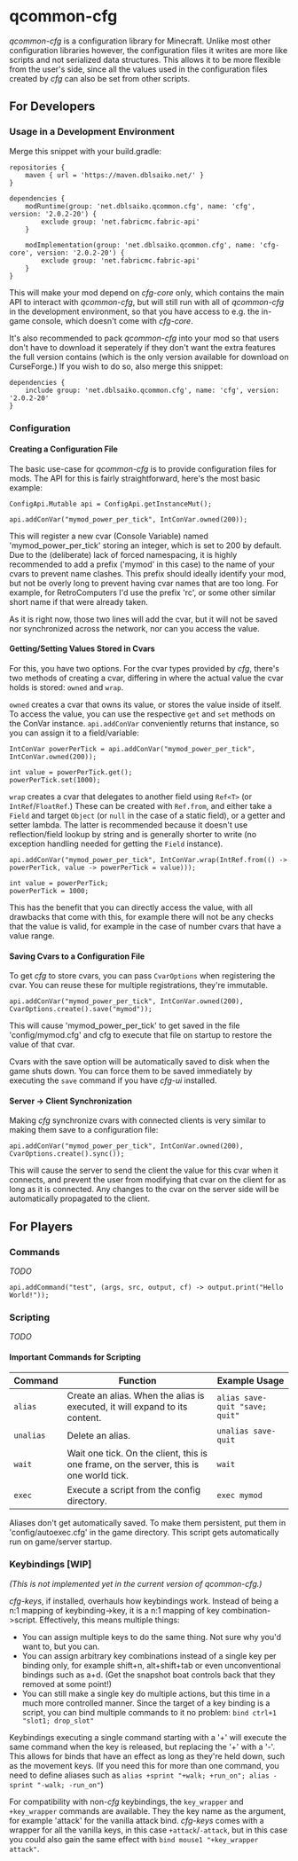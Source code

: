 # qcommon-cfg

_qcommon-cfg_ is a configuration library for Minecraft. Unlike most other
configuration libraries however, the configuration files it writes are more
like scripts and not serialized data structures. This allows it to be more
flexible from the user's side, since all the values used in the configuration
files created by _cfg_ can also be set from other scripts.

## For Developers

### Usage in a Development Environment

Merge this snippet with your build.gradle:

```
repositories {
    maven { url = 'https://maven.dblsaiko.net/' }
}

dependencies {
    modRuntime(group: 'net.dblsaiko.qcommon.cfg', name: 'cfg', version: '2.0.2-20') {
        exclude group: 'net.fabricmc.fabric-api'
    }
    
    modImplementation(group: 'net.dblsaiko.qcommon.cfg', name: 'cfg-core', version: '2.0.2-20') {
        exclude group: 'net.fabricmc.fabric-api'
    }
}
```

This will make your mod depend on _cfg-core_ only, which contains the main API
to interact with _qcommon-cfg_, but will still run with all of _qcommon-cfg_ in
the development environment, so that you have access to e.g. the in-game
console, which doesn't come with _cfg-core_.

It's also recommended to pack _qcommon-cfg_ into your mod so that users don't
have to download it seperately if they don't want the extra features the full
version contains (which is the only version available for download on
CurseForge.) If you wish to do so, also merge this snippet:

```
dependencies {
    include group: 'net.dblsaiko.qcommon.cfg', name: 'cfg', version: '2.0.2-20'
}
```

### Configuration

#### Creating a Configuration File

The basic use-case for _qcommon-cfg_ is to provide configuration files for
mods. The API for this is fairly straightforward, here's the most basic
example:

```
ConfigApi.Mutable api = ConfigApi.getInstanceMut();

api.addConVar("mymod_power_per_tick", IntConVar.owned(200));
```

This will register a new cvar (Console Variable) named 'mymod_power_per_tick'
storing an integer, which is set to 200 by default. Due to the (deliberate)
lack of forced namespacing, it is highly recommended to add a prefix ('mymod'
in this case) to the name of your cvars to prevent name clashes. This prefix
should ideally identify your mod, but not be overly long to prevent having cvar
names that are too long. For example, for RetroComputers I'd use the prefix
'rc', or some other similar short name if that were already taken.

As it is right now, those two lines will add the cvar, but it will not be saved
nor synchronized across the network, nor can you access the value.

#### Getting/Setting Values Stored in Cvars

For this, you have two options. For the cvar types provided by _cfg_, there's
two methods of creating a cvar, differing in where the actual value the cvar
holds is stored: `owned` and `wrap`.

`owned` creates a cvar that owns its value, or stores the value inside of
itself. To access the value, you can use the respective `get` and `set`
methods on the ConVar instance. `api.addConVar` conveniently returns that
instance, so you can assign it to a field/variable:

```
IntConVar powerPerTick = api.addConVar("mymod_power_per_tick", IntConVar.owned(200));

int value = powerPerTick.get();
powerPerTick.set(1000);
```

`wrap` creates a cvar that delegates to another field using `Ref<T>` (or
`IntRef`/`FloatRef`.) These can be created with `Ref.from`, and either take a
`Field` and target `Object` (or `null` in the case of a static field), or a
getter and setter lambda. The latter is recommended because it doesn't use
reflection/field lookup by string and is generally shorter to write (no
exception handling needed for getting the `Field` instance).

```
api.addConVar("mymod_power_per_tick", IntConVar.wrap(IntRef.from(() -> powerPerTick, value -> powerPerTick = value)));

int value = powerPerTick;
powerPerTick = 1000;
```

This has the benefit that you can directly access the value, with all drawbacks
that come with this, for example there will not be any checks that the value is
valid, for example in the case of number cvars that have a value range.

#### Saving Cvars to a Configuration File

To get _cfg_ to store cvars, you can pass `CvarOptions` when registering the
cvar. You can reuse these for multiple registrations, they're immutable.

```
api.addConVar("mymod_power_per_tick", IntConVar.owned(200), CvarOptions.create().save("mymod"));
```

This will cause 'mymod_power_per_tick' to get saved in the file
'config/mymod.cfg' and cfg to execute that file on startup to restore the value
of that cvar.

Cvars with the save option will be automatically saved to disk when the game
shuts down. You can force them to be saved immediately by executing the `save`
command if you have _cfg-ui_ installed.

#### Server -> Client Synchronization

Making _cfg_ synchronize cvars with connected clients is very similar to making
them save to a configuration file:

```
api.addConVar("mymod_power_per_tick", IntConVar.owned(200), CvarOptions.create().sync());
```

This will cause the server to send the client the value for this cvar when it
connects, and prevent the user from modifying that cvar on the client for as
long as it is connected. Any changes to the cvar on the server side will be
automatically propagated to the client.

## For Players

### Commands

_TODO_

```
api.addCommand("test", (args, src, output, cf) -> output.print("Hello World!"));
```

### Scripting

_TODO_

#### Important Commands for Scripting

|Command|Function|Example Usage|
|-------|--------|-----|
|`alias`|Create an alias. When the alias is executed, it will expand to its content.|`alias save-quit "save; quit"`|
|`unalias`|Delete an alias.|`unalias save-quit`|
|`wait`|Wait one tick. On the client, this is one frame, on the server, this is one world tick.|`wait`|
|`exec`|Execute a script from the config directory.|`exec mymod`|

Aliases don't get automatically saved. To make them persistent, put them in
'config/autoexec.cfg' in the game directory. This script gets automatically run
on game/server startup.

### Keybindings [WIP]

_(This is not implemented yet in the current version of qcommon-cfg.)_

_cfg-keys_, if installed, overhauls how keybindings work. Instead of being a n:1
mapping of keybinding->key, it is a n:1 mapping of key combination->script.
Effectively, this means multiple things:

 - You can assign multiple keys to do the same thing. Not sure why you'd want
   to, but you can.
 - You can assign arbitrary key combinations instead of a single key per binding
   only, for example shift+n, alt+shift+tab or even unconventional bindings such
   as a+d. (Get the snapshot boat controls back that they removed at some
   point!)
 - You can still make a single key do multiple actions, but this time in a much
   more controlled manner. Since the target of a key binding is a script, you
   can bind multiple commands to it no problem: `bind ctrl+1 "slot1; drop_slot"`

Keybindings executing a single command starting with a '+' will execute the
same command when the key is released, but replacing the '+' with a '-'. This
allows for binds that have an effect as long as they're held down, such as the
movement keys. (If you need this for more than one command, you need to define
aliases such as `alias +sprint "+walk; +run_on"; alias -sprint "-walk;
-run_on"`)

For compatibility with non-_cfg_ keybindings, the `key_wrapper` and
`+key_wrapper` commands are available. They the key name as the argument, for
example 'attack' for the vanilla attack bind. _cfg-keys_ comes with a wrapper
for all the vanilla keys, in this case `+attack`/`-attack`, but in this case
you could also gain the same effect with `bind mouse1 "+key_wrapper attack"`.
